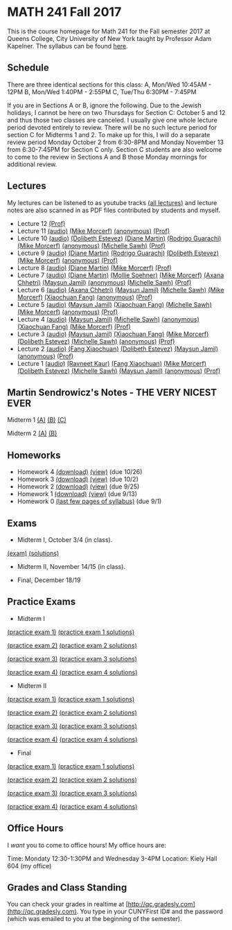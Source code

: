 # MATH 241 Fall 2017

This is the course homepage for Math 241 for the Fall semester 2017 at Queens College, City University of New York taught by Professor Adam Kapelner. The syllabus can be found [here](https://raw.githubusercontent.com/kapelner/QC_Math_241_Fall_2017/master/syllabus/syllabus.pdf).

## Schedule

There are three identical sections for this class:
A, Mon/Wed 10:45AM - 12PM
B, Mon/Wed 1:40PM - 2:55PM
C, Tue/Thu 6:30PM - 7:45PM

If you are in Sections A or B, ignore the following. Due to the Jewish holidays, I cannot be here on two Thursdays for Section C: October 5 and 12 and thus those two classes are canceled. I usually give one whole lecture period devoted entirely to review. There will be no such lecture period for section C for Midterms 1 and 2. To make up for this, I will do a separate review period Monday October 2 from 6:30-8PM and Monday November 13 from 6:30-7:45PM for Section C only. Section C students are also welcome to come to the review in Sections A and B those Monday mornings for additional review.

## Lectures

My lectures can be listened to as youtube tracks [(all lectures)](https://www.youtube.com/playlist?list=PLIwvCnCDnF14sRnB6lUck67KFYCZSBLdO) and lecture notes are also scanned in as PDF files contributed by students and myself.

<!--
* Lecture 23 [(audio)](https://youtu.be/3ootpia0) [(Marcin Sendrowicz Lecs22&23)](https://github.com/kapelner/QC_Math_241_Fall_2017/blob/master/lectures/lec23marcin.pdf) [(Anvar Ashurov)](https://github.com/kapelner/QC_Math_241_Fall_2017/blob/master/lectures/lec23ash.pdf)  [(Linagyong Chen)](https://github.com/kapelner/QC_Math_241_Fall_2017/blob/master/lectures/lec23chenl.pdf) [(Ken Zou)](https://github.com/kapelner/QC_Math_241_Fall_2017/blob/master/lectures/lec23zou.pdf) [(Sherly Zheng)](https://github.com/kapelner/QC_Math_241_Fall_2017/blob/master/lectures/lec23zheng.pdf) [(Randip Parhar)](https://github.com/kapelner/QC_Math_241_Fall_2017/blob/master/lectures/lec23parhar.pdf) [(Prof)](https://github.com/kapelner/QC_Math_241_Fall_2017/blob/master/lectures/lec23kap.pdf)
* Lecture 22 [(audio)](https://youtu.be/h3jmpbvf) [(Anvar Ashurov)](https://github.com/kapelner/QC_Math_241_Fall_2017/blob/master/lectures/lec22ash.pdf) [(Ken Zou)](https://github.com/kapelner/QC_Math_241_Fall_2017/blob/master/lectures/lec22zou.pdf) [(Sherly Zheng)](https://github.com/kapelner/QC_Math_241_Fall_2017/blob/master/lectures/lec22zheng.pdf) [(Linagyong Chen)](https://github.com/kapelner/QC_Math_241_Fall_2017/blob/master/lectures/lec22chenl.pdf) [(Cynthia Rivera)](https://github.com/kapelner/QC_Math_241_Fall_2017/blob/master/lectures/lec22rivera.pdf) [(Monique Tang)](https://github.com/kapelner/QC_Math_241_Fall_2017/blob/master/lectures/lec22tang.pdf) [(Andrew Kwak)](https://github.com/kapelner/QC_Math_241_Fall_2017/blob/master/lectures/lec22kwak.pdf) [(Prof)](https://github.com/kapelner/QC_Math_241_Fall_2017/blob/master/lectures/lec22kap.pdf)
* Lecture 21 [(audio)](https://youtu.be/pmilrdvr) [(Marcin Sendrowicz)](https://github.com/kapelner/QC_Math_241_Fall_2017/blob/master/lectures/lec21marcin.pdf)  [(Cynthia Rivera)](https://github.com/kapelner/QC_Math_241_Fall_2017/blob/master/lectures/lec21rivera.pdf)[(Liangyong Chen)](https://github.com/kapelner/QC_Math_241_Fall_2017/blob/master/lectures/lec21chenl.pdf) [(Sherly Zheng)](https://github.com/kapelner/QC_Math_241_Fall_2017/blob/master/lectures/lec21zheng.pdf) [(Nhi Tran)](https://github.com/kapelner/QC_Math_241_Fall_2017/blob/master/lectures/lec21tran.pdf) [(Randip Parhar)](https://github.com/kapelner/QC_Math_241_Fall_2017/blob/master/lectures/lec21parhar.pdf) [(Prof)](https://github.com/kapelner/QC_Math_241_Fall_2017/blob/master/lectures/lec21kap.pdf)
* Lecture 20 [(audio)](https://youtu.be/hlw3yd1n) [(Marcin Sendrowicz Lecs19&20)](https://github.com/kapelner/QC_Math_241_Fall_2017/blob/master/lectures/lec20marcin.pdf) [(Cynthia Rivera)](https://github.com/kapelner/QC_Math_241_Fall_2017/blob/master/lectures/lec20rivera.pdf) [(Liangyong Chen)](https://github.com/kapelner/QC_Math_241_Fall_2017/blob/master/lectures/lec20chenl.pdf) [(Randip Parhar)](https://github.com/kapelner/QC_Math_241_Fall_2017/blob/master/lectures/lec20parhar.pdf) [(Sherly Zheng)](https://github.com/kapelner/QC_Math_241_Fall_2017/blob/master/lectures/lec20zheng.pdf) [(Andrew Kwak)](https://github.com/kapelner/QC_Math_241_Fall_2017/blob/master/lectures/lec20kwak.pdf) [(Prof)](https://github.com/kapelner/QC_Math_241_Fall_2017/blob/master/lectures/lec20kap.pdf)
* Lecture 19 [(audio)](https://youtu.be/2z2ankqe) [(Randip Parhar)](https://github.com/kapelner/QC_Math_241_Fall_2017/blob/master/lectures/lec19parhar.pdf) [(Xiaowei Chen)](https://github.com/kapelner/QC_Math_241_Fall_2017/blob/master/lectures/lec19xchen.pdf) [(Linagyong Chen)](https://github.com/kapelner/QC_Math_241_Fall_2017/blob/master/lectures/lec19chen.pdf) [(Anvar Ashurov)](https://github.com/kapelner/QC_Math_241_Fall_2017/blob/master/lectures/lec19ash.pdf) [(Cynthia Rivera)](https://github.com/kapelner/QC_Math_241_Fall_2017/blob/master/lectures/lec19riv.pdf) [(Monique Tang)](https://github.com/kapelner/QC_Math_241_Fall_2017/blob/master/lectures/lec19tang.pdf) [(Prof)](https://github.com/kapelner/QC_Math_241_Fall_2017/blob/master/lectures/lec19kap.pdf)
* Lecture 18 [(audio)](https://youtu.be/p4ka2adx) [(Marcin Sendrowicz Lecs17&18)](https://github.com/kapelner/QC_Math_241_Fall_2017/blob/master/lectures/lec18marcin.pdf) [(Xiaowei Chen)](https://github.com/kapelner/QC_Math_241_Fall_2017/blob/master/lectures/lec18chenx.pdf) [(Liangyong Chen)](https://github.com/kapelner/QC_Math_241_Fall_2017/blob/master/lectures/lec18chen.pdf) [(Cynthia Rivera)](https://github.com/kapelner/QC_Math_241_Fall_2017/blob/master/lectures/lec18riv.pdf) [(Monique Tang)](https://github.com/kapelner/QC_Math_241_Fall_2017/blob/master/lectures/lec18tang.pdf) [(Sherly Zheng)](https://github.com/kapelner/QC_Math_241_Fall_2017/blob/master/lectures/lec18zheng.pdf) [(Randip Parhar)](https://github.com/kapelner/QC_Math_241_Fall_2017/blob/master/lectures/lec18parhar.pdf) [(Anvar Ashurov)](https://github.com/kapelner/QC_Math_241_Fall_2017/blob/master/lectures/lec18ash.pdf) [(Prof)](https://github.com/kapelner/QC_Math_241_Fall_2017/blob/master/lectures/lec18kap.pdf)
* Lecture 17 [(audio)](https://youtu.be/cpfktqg0) [(Xiaowei Chen)](https://github.com/kapelner/QC_Math_241_Fall_2017/blob/master/lectures/lec17chenx.pdf) [(Anvar Ashurov)](https://github.com/kapelner/QC_Math_241_Fall_2017/blob/master/lectures/lec17ash.pdf) [(Monique Tang)](https://github.com/kapelner/QC_Math_241_Fall_2017/blob/master/lectures/lec17tang.pdf) [(Cynthia Rivera)](https://github.com/kapelner/QC_Math_241_Fall_2017/blob/master/lectures/lec17rivera.pdf) [(Nhi Tran)](https://github.com/kapelner/QC_Math_241_Fall_2017/blob/master/lectures/lec17tran.pdf) [(Prof)](https://github.com/kapelner/QC_Math_241_Fall_2017/blob/master/lectures/lec17kap.pdf) 
* Lecture 16 [(audio)](https://youtu.be/dtq1weqe) [(Marcin Sendrowicz Lecs14-16)](https://github.com/kapelner/QC_Math_241_Fall_2017/blob/master/lectures/lec16marcin.pdf) [(Xiaowei Chen)](https://github.com/kapelner/QC_Math_241_Fall_2017/blob/master/lectures/lec16chenx.pdf) [(Anvar Ashurov)](https://github.com/kapelner/QC_Math_241_Fall_2017/blob/master/lectures/lec16ash.pdf) [(Cynthia Rivera)](https://github.com/kapelner/QC_Math_241_Fall_2017/blob/master/lectures/lec16rivera.pdf) [(Nhi Tran)](https://github.com/kapelner/QC_Math_241_Fall_2017/blob/master/lectures/lec16tran.pdf)  [(Sherly Zheng)](https://github.com/kapelner/QC_Math_241_Fall_2017/blob/master/lectures/lec16zheng.pdf) [(Prof)](https://github.com/kapelner/QC_Math_241_Fall_2017/blob/master/lectures/lec16kap.pdf)
* Lecture 15 [(audio)](https://youtu.be/lropjc22) [(Randip Parhar)](https://github.com/kapelner/QC_Math_241_Fall_2017/blob/master/lectures/lec15parhar.pdf) [(Anvar Ashurov)](https://github.com/kapelner/QC_Math_241_Fall_2017/blob/master/lectures/lec15ash.pdf) [(Nhi Tran)](https://github.com/kapelner/QC_Math_241_Fall_2017/blob/master/lectures/lec15tran.pdf) [(Sherly Zheng)](https://github.com/kapelner/QC_Math_241_Fall_2017/blob/master/lectures/lec15zheng.pdf) [(Monique Tang)](https://github.com/kapelner/QC_Math_241_Fall_2017/blob/master/lectures/lec15tang.pdf) [(Prof)](https://github.com/kapelner/QC_Math_241_Fall_2017/blob/master/lectures/lec15kap.pdf)
* Lecture 14 [(audio)](https://youtu.be/1hhre5sf) [(Sherly Zheng)](https://github.com/kapelner/QC_Math_241_Fall_2017/blob/master/lectures/lec14zheng.pdf) [(Monique Tang)](https://github.com/kapelner/QC_Math_241_Fall_2017/blob/master/lectures/lec14tang.pdf) [(Nhi Tran)](https://github.com/kapelner/QC_Math_241_Fall_2017/blob/master/lectures/lec14tran.pdf) [(Cynthia Rivera)](https://github.com/kapelner/QC_Math_241_Fall_2017/blob/master/lectures/lec14rivera.pdf) [(Tahir Vali)](https://github.com/kapelner/QC_Math_241_Fall_2017/blob/master/lectures/lec14tahir.pdf) [(Randip Parhar)](https://github.com/kapelner/QC_Math_241_Fall_2017/blob/master/lectures/lec14parhar.pdf) [(Andrew Kwak)](https://github.com/kapelner/QC_Math_241_Fall_2017/blob/master/lectures/lec14kwak.pdf) [(Prof)](https://github.com/kapelner/QC_Math_241_Fall_2017/blob/master/lectures/lec14kap.pdf)
* Lecture 13 [(audio)](https://youtu.be/sry3aigr) [(Marcin Sendrowicz Lec12&13)](https://github.com/kapelner/QC_Math_241_Fall_2017/blob/master/lectures/lec13marcin.pdf)  [(Sherly Zheng)](https://github.com/kapelner/QC_Math_241_Fall_2017/blob/master/lectures/lec13zheng.pdf) [(Nhi Tran)](https://github.com/kapelner/QC_Math_241_Fall_2017/blob/master/lectures/lec13tran.pdf) [(Cynthia Rivera)](https://github.com/kapelner/QC_Math_241_Fall_2017/blob/master/lectures/lec13rivera.pdf) [(Tahir Vali)](https://github.com/kapelner/QC_Math_241_Fall_2017/blob/master/lectures/lec13tahir.pdf) [(Randip Parhar)](https://github.com/kapelner/QC_Math_241_Fall_2017/blob/master/lectures/lec13parhar.pdf) [(Andrew Kwak)](https://github.com/kapelner/QC_Math_241_Fall_2017/blob/master/lectures/lec13kwak.pdf) [(Monique Tang)](https://github.com/kapelner/QC_Math_241_Fall_2017/blob/master/lectures/lec13tang.pdf) [(Prof)](https://github.com/kapelner/QC_Math_241_Fall_2017/blob/master/lectures/lec13kap.pdf)-->
* Lecture 12 [(Prof)](https://github.com/kapelner/QC_Math_241_Fall_2017/blob/master/lectures/lec12kap.pdf)
* Lecture 11 [(audio)](https://youtu.be/LhkoApLLgVI) [(Mike Morcerf)](https://github.com/kapelner/QC_Math_241_Fall_2017/blob/master/lectures/lec10morcerf.pdf) [(anonymous)](https://github.com/kapelner/QC_Math_241_Fall_2017/blob/master/lectures/lec11anon.pdf) [(Prof)](https://github.com/kapelner/QC_Math_241_Fall_2017/blob/master/lectures/lec11kap.pdf)
* Lecture 10 [(audio)](https://youtu.be/sFfeasut7Jw) [(Dolibeth Estevez)](https://github.com/kapelner/QC_Math_241_Fall_2017/blob/master/lectures/lec10estevez.pdf) [(Diane Martin)](https://github.com/kapelner/QC_Math_241_Fall_2017/blob/master/lectures/lec10martin.pdf) [(Rodrigo Guarachi)](https://github.com/kapelner/QC_Math_241_Fall_2017/blob/master/lectures/lec10guarachi.pdf) [(Mike Morcerf)](https://github.com/kapelner/QC_Math_241_Fall_2017/blob/master/lectures/lec10morcerf.pdf) [(anonymous)](https://github.com/kapelner/QC_Math_241_Fall_2017/blob/master/lectures/lec10anon.pdf) [(Michelle Sawh)](https://github.com/kapelner/QC_Math_241_Fall_2017/blob/master/lectures/lec10sawh.pdf) [(Prof)](https://github.com/kapelner/QC_Math_241_Fall_2017/blob/master/lectures/lec10kap.pdf)
* Lecture 9 [(audio)](https://youtu.be/G5x5HL91yHE) [(Diane Martin)](https://github.com/kapelner/QC_Math_241_Fall_2017/blob/master/lectures/lec09martin.pdf) [(Rodrigo Guarachi)](https://github.com/kapelner/QC_Math_241_Fall_2017/blob/master/lectures/lec09guarachi.pdf) [(Dolibeth Estevez)](https://github.com/kapelner/QC_Math_241_Fall_2017/blob/master/lectures/lec09estevez.pdf) [(Mike Morcerf)](https://github.com/kapelner/QC_Math_241_Fall_2017/blob/master/lectures/lec09morcerf.pdf) [(anonymous)](https://github.com/kapelner/QC_Math_241_Fall_2017/blob/master/lectures/lec09anon.pdf) [(Prof)](https://github.com/kapelner/QC_Math_241_Fall_2017/blob/master/lectures/lec09kap.pdf)
* Lecture 8 [(audio)](https://youtu.be/_cuMUV52p10) [(Diane Martin)](https://github.com/kapelner/QC_Math_241_Fall_2017/blob/master/lectures/lec08martin.pdf) [(Mike Morcerf)](https://github.com/kapelner/QC_Math_241_Fall_2017/blob/master/lectures/lec08morcerf.pdf) [(Prof)](https://github.com/kapelner/QC_Math_241_Fall_2017/blob/master/lectures/lec08kap.pdf)
* Lecture 7 [(audio)](https://youtu.be/h21vprV8u7o) [(Diane Martin)](https://github.com/kapelner/QC_Math_241_Fall_2017/blob/master/lectures/lec07martin.pdf) [(Mollie Soehner)](https://github.com/kapelner/QC_Math_241_Fall_2017/blob/master/lectures/lec07soehner.pdf) [(Mike Morcerf)](https://github.com/kapelner/QC_Math_241_Fall_2017/blob/master/lectures/lec07morcerf.pdf) [(Axana Chhetri)](https://github.com/kapelner/QC_Math_241_Fall_2017/blob/master/lectures/lec07chhetri.pdf) [(Maysun Jamil)](https://github.com/kapelner/QC_Math_241_Fall_2017/blob/master/lectures/lec07jamil.pdf) [(anonymous)](https://github.com/kapelner/QC_Math_241_Fall_2017/blob/master/lectures/lec07anon.pdf) [(Michelle Sawh)](https://github.com/kapelner/QC_Math_241_Fall_2017/blob/master/lectures/lec07sawh.pdf) [(Prof)](https://github.com/kapelner/QC_Math_241_Fall_2017/blob/master/lectures/lec07kap.pdf)
* Lecture 6 [(audio)](https://youtu.be/Z1R2FaHJLeU) [(Axana Chhetri)](https://github.com/kapelner/QC_Math_241_Fall_2017/blob/master/lectures/lec06chhetri.pdf) [(Maysun Jamil)](https://github.com/kapelner/QC_Math_241_Fall_2017/blob/master/lectures/lec06jamil.pdf) [(Michelle Sawh)](https://github.com/kapelner/QC_Math_241_Fall_2017/blob/master/lectures/lec06sawh.pdf) [(Mike Morcerf)](https://github.com/kapelner/QC_Math_241_Fall_2017/blob/master/lectures/lec06morcerf.pdf) [(Xiaochuan Fang)](https://github.com/kapelner/QC_Math_241_Fall_2017/blob/master/lectures/lec06fang.pdf) [(anonymous)](https://github.com/kapelner/QC_Math_241_Fall_2017/blob/master/lectures/lec06anon.pdf) [(Prof)](https://github.com/kapelner/QC_Math_241_Fall_2017/blob/master/lectures/lec06kap.pdf)
* Lecture 5 [(audio)](https://youtu.be/4HqLEuhaU-c) [(Maysun Jamil)](https://github.com/kapelner/QC_Math_241_Fall_2017/blob/master/lectures/lec05jamil.pdf) [(Xiaochuan Fang)](https://github.com/kapelner/QC_Math_241_Fall_2017/blob/master/lectures/lec05fang.pdf) [(Michelle Sawh)](https://github.com/kapelner/QC_Math_241_Fall_2017/blob/master/lectures/lec05sawh.pdf) [(Mike Morcerf)](https://github.com/kapelner/QC_Math_241_Fall_2017/blob/master/lectures/lec05morcerf.pdf) [(anonymous)](https://github.com/kapelner/QC_Math_241_Fall_2017/blob/master/lectures/lec04anon.pdf) [(Prof)](https://github.com/kapelner/QC_Math_241_Fall_2017/blob/master/lectures/lec05kap.pdf)
* Lecture 4 [(audio)](https://youtu.be/51MXSWzN8cY) [(Maysun Jamil)](https://github.com/kapelner/QC_Math_241_Fall_2017/blob/master/lectures/lec04jamil.pdf) [(Michelle Sawh)](https://github.com/kapelner/QC_Math_241_Fall_2017/blob/master/lectures/lec04sawh.pdf) [(anonymous)](https://github.com/kapelner/QC_Math_241_Fall_2017/blob/master/lectures/lec04anon.pdf) [(Xiaochuan Fang)](https://github.com/kapelner/QC_Math_241_Fall_2017/blob/master/lectures/lec04fang.pdf) [(Mike Morcerf)](https://github.com/kapelner/QC_Math_241_Fall_2017/blob/master/lectures/lec04morcerf.pdf) [(Prof)](https://github.com/kapelner/QC_Math_241_Fall_2017/blob/master/lectures/lec04kap.pdf)
* Lecture 3 [(audio)](https://youtu.be/FmRlkSRO3ag) [(Maysun Jamil)](https://github.com/kapelner/QC_Math_241_Fall_2017/blob/master/lectures/lec03jamil.pdf) [(Xiaochuan Fang)](https://github.com/kapelner/QC_Math_241_Fall_2017/blob/master/lectures/lec03fang.pdf) [(Mike Morcerf)](https://github.com/kapelner/QC_Math_241_Fall_2017/blob/master/lectures/lec03morcerf.pdf) [(Dolibeth Estevez)](https://github.com/kapelner/QC_Math_241_Fall_2017/blob/master/lectures/lec03estevez.pdf) [(Michelle Sawh)](https://github.com/kapelner/QC_Math_241_Fall_2017/blob/master/lectures/lec03sawh.pdf) [(anonymous)](https://github.com/kapelner/QC_Math_241_Fall_2017/blob/master/lectures/lec03anon.pdf) [(Prof)](https://github.com/kapelner/QC_Math_241_Fall_2017/blob/master/lectures/lec03kap.pdf)
* Lecture 2 [(audio)](https://youtu.be/qadgUoHEO14) [(Fang Xiaochuan)](https://github.com/kapelner/QC_Math_241_Fall_2017/blob/master/lectures/lec02fang.pdf) [(Dolibeth Estevez)](https://github.com/kapelner/QC_Math_241_Fall_2017/blob/master/lectures/lec02estevez.pdf) [(Maysun Jamil)](https://github.com/kapelner/QC_Math_241_Fall_2017/blob/master/lectures/lec02jamil.pdf) [(anonymous)](https://github.com/kapelner/QC_Math_241_Fall_2017/blob/master/lectures/lec02anon.pdf) [(Prof)](https://github.com/kapelner/QC_Math_241_Fall_2017/blob/master/lectures/lec02kap.pdf)
* Lecture 1 [(audio)](https://youtu.be/qadgUoHEO14) [(Ravneet Kaur)](https://github.com/kapelner/QC_Math_241_Fall_2017/blob/master/lectures/lec01kaur.pdf) [(Fang Xiaochuan)](https://github.com/kapelner/QC_Math_241_Fall_2017/blob/master/lectures/lec01fang.pdf) [(Mike Morcerf)](https://github.com/kapelner/QC_Math_241_Fall_2017/blob/master/lectures/lec01morcerf.pdf) [(Dolibeth Estevez)](https://github.com/kapelner/QC_Math_241_Fall_2017/blob/master/lectures/lec01estevez.pdf) [(Michelle Sawh)](https://github.com/kapelner/QC_Math_241_Fall_2017/blob/master/lectures/lec01sawh.pdf) [(Maysun Jamil)](https://github.com/kapelner/QC_Math_241_Fall_2017/blob/master/lectures/lec01jamil.pdf) [(anonymous)](https://github.com/kapelner/QC_Math_241_Fall_2017/blob/master/lectures/lec01anon.pdf) [(Prof)](https://github.com/kapelner/QC_Math_241_Fall_2017/blob/master/lectures/lec01kap.pdf)


## Martin Sendrowicz's Notes - THE VERY NICEST EVER

Midterm 1 [(A)](https://github.com/kapelner/QC_Math_241_Fall_2017/blob/master/marcin/1a.pdf) [(B)](https://github.com/kapelner/QC_Math_241_Fall_2017/blob/master/marcin/1b.pdf) [(C)](https://github.com/kapelner/QC_Math_241_Fall_2017/blob/master/marcin/1c.pdf)

Midterm 2 [(A)](https://github.com/kapelner/QC_Math_241_Fall_2017/blob/master/marcin/2a.pdf) [(B)](https://github.com/kapelner/QC_Math_241_Fall_2017/blob/master/marcin/2b.pdf)

## Homeworks

<!--
* Homework 9 [(download)](https://github.com/kapelner/QC_Math_241_Fall_2017/blob/master/homeworks/hw09/hw09.pdf?raw=true) [(view)](https://github.com/kapelner/QC_Math_241_Fall_2017/blob/master/homeworks/hw09/hw09.pdf) (due 12/12)
* Homework 8 [(download)](https://github.com/kapelner/QC_Math_241_Fall_2017/blob/master/homeworks/hw08/hw08.pdf?raw=true) [(view)](https://github.com/kapelner/QC_Math_241_Fall_2017/blob/master/homeworks/hw08/hw08.pdf) (due 12/2)
* Homework 7 [(download)](https://github.com/kapelner/QC_Math_241_Fall_2017/blob/master/homeworks/hw07/hw07.pdf?raw=true) [(view)](https://github.com/kapelner/QC_Math_241_Fall_2017/blob/master/homeworks/hw07/hw07.pdf) (due 11/23)
* Homework 6 [(download)](https://github.com/kapelner/QC_Math_241_Fall_2017/blob/master/homeworks/hw06/hw06.pdf?raw=true) [(view)](https://github.com/kapelner/QC_Math_241_Fall_2017/blob/master/homeworks/hw06/hw06.pdf) (due 11/11)
* Homework 5 [(download)](https://github.com/kapelner/QC_Math_241_Fall_2017/blob/master/homeworks/hw05/hw05.pdf?raw=true) [(view)](https://github.com/kapelner/QC_Math_241_Fall_2017/blob/master/homeworks/hw05/hw05.pdf) (due 10/27)-->
* Homework 4 [(download)](https://github.com/kapelner/QC_Math_241_Fall_2017/blob/master/homeworks/hw04/hw04.pdf?raw=true) [(view)](https://github.com/kapelner/QC_Math_241_Fall_2017/blob/master/homeworks/hw04/hw04.pdf) (due 10/26)
* Homework 3 [(download)](https://github.com/kapelner/QC_Math_241_Fall_2017/blob/master/homeworks/hw03/hw03.pdf?raw=true) [(view)](https://github.com/kapelner/QC_Math_241_Fall_2017/blob/master/homeworks/hw03/hw03.pdf) (due 10/2)
* Homework 2 [(download)](https://github.com/kapelner/QC_Math_241_Fall_2017/blob/master/homeworks/hw02/hw02.pdf?raw=true) [(view)](https://github.com/kapelner/QC_Math_241_Fall_2017/blob/master/homeworks/hw02/hw02.pdf) (due 9/25)
* Homework 1 [(download)](https://github.com/kapelner/QC_Math_241_Fall_2017/blob/master/homeworks/hw01/hw01.pdf?raw=true) [(view)](https://github.com/kapelner/QC_Math_241_Fall_2017/blob/master/homeworks/hw01/hw01.pdf) (due 9/13)
* Homework 0 [(last few pages of syllabus)](https://github.com/kapelner/QC_Math_241_Fall_2017/blob/master/syllabus/syllabus.pdf?raw=true) (due 9/1)


## Exams


* Midterm I, October 3/4 (in class).

[(exam)](https://github.com/kapelner/QC_Math_241_Fall_2017/blob/master/exams/midterm1/midterm1.pdf) [(solutions)](https://github.com/kapelner/QC_Math_241_Fall_2017/blob/master/exams/midterm1/midterm1_solutions.pdf)

* Midterm II, November 14/15 (in class). 

* Final, December 18/19

## Practice Exams

* Midterm I

[(practice exam 1)](https://github.com/kapelner/QC_Math_241_Fall_2016/blob/master/exams/midterm1/midterm1.pdf) [(practice exam 1 solutions)](https://github.com/kapelner/QC_Math_241_Fall_2016/blob/master/exams/midterm1/midterm1_solutions.pdf)

[(practice exam 2)](https://github.com/kapelner/QC_Math_241_Fall_2015/blob/master/exams/midterm1/midterm1.pdf) [(practice exam 2 solutions)](https://github.com/kapelner/QC_Math_241_Fall_2015/blob/master/exams/midterm1/midterm1_solutions.pdf) 

[(practice exam 3)](https://github.com/kapelner/QC_Math_241_Spring_2015/blob/master/exams/midterm1/midterm1.pdf?raw=true) [(practice exam 3 solutions)](https://github.com/kapelner/QC_Math_241_Spring_2015/blob/master/exams/midterm1/midterm1_solutions.pdf?raw=true) 

[(practice exam 4)](https://github.com/kapelner/QC_Math_241_Fall_2014_15/blob/master/exams/midterm1/midterm1.pdf?raw=true) [(practice exam 4 solutions)](https://github.com/kapelner/QC_Math_241_Fall_2014_15/blob/master/exams/midterm1/midterm1_solutions.pdf?raw=true)

* Midterm II

[(practice exam 1)](https://github.com/kapelner/QC_Math_241_Fall_2016/blob/master/exams/midterm2/midterm2.pdf) [(practice exam 1 solutions)](https://github.com/kapelner/QC_Math_241_Fall_2016/blob/master/exams/midterm2/midterm2_solutions.pdf)

[(practice exam 2)](https://github.com/kapelner/QC_Math_241_Fall_2015/blob/master/exams/midterm2/midterm2.pdf) [(practice exam 2 solutions)](https://github.com/kapelner/QC_Math_241_Fall_2015/blob/master/exams/midterm2/midterm2_solutions.pdf) 

[(practice exam 3)](https://github.com/kapelner/QC_Math_241_Spring_2015/blob/master/exams/midterm2/midterm2.pdf?raw=true) [(practice exam 3 solutions)](https://github.com/kapelner/QC_Math_241_Spring_2015/blob/master/exams/midterm2/midterm2_solutions.pdf?raw=true) 

[(practice exam 4)](https://github.com/kapelner/QC_Math_241_Fall_2014_15/blob/master/exams/midterm2/midterm2.pdf?raw=true) [(practice exam 4 solutions)](https://github.com/kapelner/QC_Math_241_Fall_2014_15/blob/master/exams/midterm2/midterm2_solutions.pdf?raw=true)

* Final

[(practice exam 1)](https://github.com/kapelner/QC_Math_241_Fall_2016/blob/master/exams/final/final.pdf) [(practice exam 1 solutions)](https://github.com/kapelner/QC_Math_241_Fall_2016/blob/master/exams/final/final_solutions.pdf)

[(practice exam 2)](https://github.com/kapelner/QC_Math_241_Fall_2015/blob/master/exams/final/final.pdf) [(practice exam 2 solutions)](https://github.com/kapelner/QC_Math_241_Fall_2015/blob/master/exams/final/final_solutions.pdf)  

[(practice exam 3)](https://github.com/kapelner/QC_Math_241_Spring_2015/blob/master/exams/final/final.pdf?raw=true) [(practice exam 3 solutions)](https://github.com/kapelner/QC_Math_241_Spring_2015/blob/master/exams/final/final_solutions.pdf?raw=true) 

[(practice exam 4)](https://github.com/kapelner/QC_Math_241_Fall_2014_15/blob/master/exams/final/final.pdf?raw=true) [(practice exam 4 solutions)](https://github.com/kapelner/QC_Math_241_Fall_2014_15/blob/master/exams/final/final_solutions.pdf?raw=true)

## Office Hours

I *want* you to come to office hours! My office hours are:

Time: Mondaty 12:30-1:30PM and Wednesday 3-4PM
Location: Kiely Hall 604 (my office)

## Grades and Class Standing

You can check your grades in realtime at [http://qc.gradesly.com](http://qc.gradesly.com). You type in your CUNYFirst ID# and the password (which was emailed to you at the beginning of the semester).
